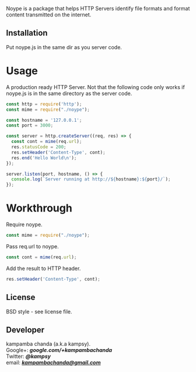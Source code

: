 Noype is a package that helps HTTP Servers identify file formats and
format content transmitted on the internet.


## Installation

Put noype.js in the same dir as you server code.


# Usage

A production ready HTTP Server. Not that the following code
only works if noype.js is in the same directory as the server code.
```js
const http = require('http');
const mime = require("./noype");

const hostname = '127.0.0.1';
const port = 3000;

const server = http.createServer((req, res) => {
  const cont = mime(req.url);
  res.statusCode = 200;
  res.setHeader('Content-Type', cont);
  res.end('Hello World\n');
});

server.listen(port, hostname, () => {
  console.log(`Server running at http://${hostname}:${port}/`);
});
```

# Workthrough

Require noype.
```js
const mime = require("./noype");
```
Pass req.url to noype.
```js
const cont = mime(req.url);
```
Add the result to HTTP header.
```js
res.setHeader('Content-Type', cont);
```


## License
BSD style - see license file.

## Developer
kampamba chanda (a.k.a kampsy).
<br>
Google+: ***google.com/+kampambachanda***
<br>
Twitter: ***@kampsy***
<br>
email: ***kampambachanda@gmail.com***
